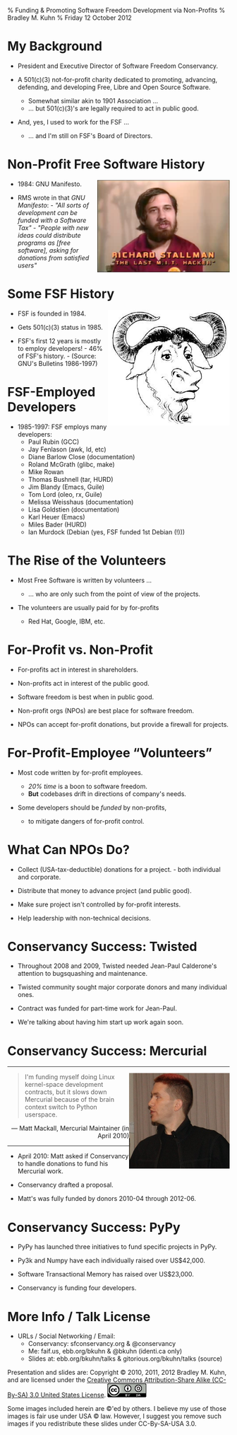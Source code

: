 % Funding &amp; Promoting Software Freedom Development via Non-Profits
% Bradley M. Kuhn
% Friday 12 October 2012

# My Background

+ President and Executive Director of Software Freedom Conservancy.

+ A 501(c)(3) not-for-profit charity dedicated to promoting, advancing, defending, and developing Free, Libre and Open Source Software.
     - Somewhat similar akin to 1901 Association &hellip;
     - &hellip; but 501(c)(3)'s are legally required to act in public good.

+ And, yes, I used to work for the FSF &hellip;
     + &hellip; and I'm still on FSF's Board of Directors.

# Non-Profit Free Software History

<img src="rms-80s-scaled.png" align="right" />

+ 1984: GNU Manifesto.

+ RMS wrote in that *GNU Manifesto*:
      - *"All sorts of development can be funded with a Software Tax"*
      - *"People with new ideas could distribute programs as [free software], asking for donations from satisfied users"*

# Some FSF History

<img src="gnu-head.jpg" align="right" />

+ FSF is founded in 1984.

+ Gets 501(c)(3) status in 1985.

+ FSF's first 12 years is mostly to employ developers!
      - 46% of FSF's history.
      - (Source: GNU's Bulletins 1986-1997)

# FSF-Employed Developers

+ 1985-1997: FSF employs many developers:
    + Paul Rubin (GCC)
    + Jay Fenlason (awk, ld, etc)
    + Diane Barlow Close (documentation)
    + Roland McGrath (glibc, make)
    + Mike Rowan
    + Thomas Bushnell (tar, HURD)
    + Jim Blandy (Emacs, Guile)
    + Tom Lord (oleo, rx, Guile)
    + Melissa Weisshaus (documentation)
    + Lisa Goldstien (documentation)
    + Karl Heuer (Emacs)
    + Miles Bader (HURD)
    + Ian Murdock (Debian (yes, FSF funded 1st Debian (!)))

# The Rise of the Volunteers

+ Most Free Software is written by volunteers &hellip;
     + &hellip; who are only such from the point of view of the projects.

+ The volunteers are usually paid for by for-profits
     - Red Hat, Google, IBM, etc.

# For-Profit vs. Non-Profit

+ For-profits act in interest in shareholders.

+ Non-profits act in interest of the public good.

+ Software freedom is best when in public good.

+ Non-profit orgs (NPOs) are best place for software freedom.

+ NPOs can accept for-profit donations, but provide a firewall for projects.

# For-Profit-Employee &ldquo;Volunteers&rdquo;

+ Most code written by for-profit employees.
     + *20% time* is a boon to software freedom.
     + **But** codebases drift in directions of company's needs.

+ Some developers should be *funded* by non-profits,
     - to mitigate dangers of for-profit control.

# What Can NPOs Do?

+ Collect (USA-tax-deductible) donations for a project.
      - both individual and corporate.

+ Distribute that money to advance project (and public good).

+ Make sure project isn't controlled by for-profit interests.

+ Help leadership with non-technical decisions.

# Conservancy Success: Twisted

+ Throughout 2008 and 2009, Twisted needed Jean-Paul Calderone's attention to bugsquashing and maintenance.

+ Twisted community sought major corporate donors and many individual ones.

+ Contract was funded for part-time work for Jean-Paul.

+ We're talking about having him start up work again soon.

# Conservancy Success: Mercurial

***

<img src="matt-mackall-scaled.jpg" align="right" />

> I'm funding myself doing Linux kernel-space development contracts, but it slows down Mercurial because of the brain context switch to Python userspace.

<span class="fitonslide">
<p align=right>
 &mdash; Matt Mackall, Mercurial Maintainer (in April 2010)
</p>
</span>

***

+ April 2010: Matt asked if Conservancy to handle donations to fund his Mercurial work.

+ Conservancy drafted a proposal.

+ Matt's was fully funded by donors 2010-04 through 2012-06.

# Conservancy Success: PyPy

+ PyPy has launched three initiatives to fund specific projects in PyPy.

+ Py3k and Numpy have each individually raised over US$42,000.

+ Software Transactional Memory has raised over US$23,000.

+ Conservancy is funding four developers.


# More Info / Talk License

+ URLs / Social Networking / Email:
     - Conservancy: sfconservancy.org &amp; @conservancy
     - Me: faif.us, ebb.org/bkuhn &amp; @bkuhn (identi.ca only)
     - Slides at: ebb.org/bkuhn/talks &amp; gitorious.org/bkuhn/talks (source)

<span class="fitonslide">
<p>Presentation and slides are: Copyright &copy; 2010, 2011, 2012 Bradley M. Kuhn, and are licensed under the <a href="http://creativecommons.org/licenses/by-sa/3.0/usa/">Creative Commons Attribution-Share Alike (CC-By-SA) 3.0 United States License</a>. <img src="cc-by-sa-3-0_88x31.png"/></p>

<p>Some images included herein are &copy;'ed by others. I believe my use of those images is fair use under USA &copy; law.  However, I suggest you remove such images if you redistribute these slides under CC-By-SA-USA 3.0.
</p>
</span>
